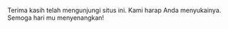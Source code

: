 Terima kasih telah mengunjungi situs ini. Kami harap Anda menyukainya. Semoga hari mu menyenangkan!
